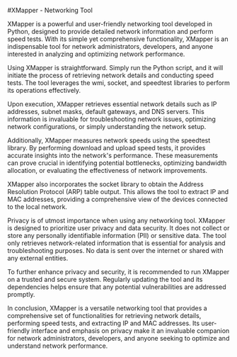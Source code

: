 #XMapper - Networking Tool


XMapper is a powerful and user-friendly networking tool developed in Python, designed to provide detailed network information and perform speed tests. With its simple yet comprehensive functionality, XMapper is an indispensable tool for network administrators, developers, and anyone interested in analyzing and optimizing network performance.


Using XMapper is straightforward. Simply run the Python script, and it will initiate the process of retrieving network details and conducting speed tests. The tool leverages the wmi, socket, and speedtest libraries to perform its operations effectively.


Upon execution, XMapper retrieves essential network details such as IP addresses, subnet masks, default gateways, and DNS servers. This information is invaluable for troubleshooting network issues, optimizing network configurations, or simply understanding the network setup.


Additionally, XMapper measures network speeds using the speedtest library. By performing download and upload speed tests, it provides accurate insights into the network's performance. These measurements can prove crucial in identifying potential bottlenecks, optimizing bandwidth allocation, or evaluating the effectiveness of network improvements.


XMapper also incorporates the socket library to obtain the Address Resolution Protocol (ARP) table output. This allows the tool to extract IP and MAC addresses, providing a comprehensive view of the devices connected to the local network.


Privacy is of utmost importance when using any networking tool. XMapper is designed to prioritize user privacy and data security. It does not collect or store any personally identifiable information (PII) or sensitive data. The tool only retrieves network-related information that is essential for analysis and troubleshooting purposes. No data is sent over the internet or shared with any external entities.


To further enhance privacy and security, it is recommended to run XMapper on a trusted and secure system. Regularly updating the tool and its dependencies helps ensure that any potential vulnerabilities are addressed promptly.


In conclusion, XMapper is a versatile networking tool that provides a comprehensive set of functionalities for retrieving network details, performing speed tests, and extracting IP and MAC addresses. Its user-friendly interface and emphasis on privacy make it an invaluable companion for network administrators, developers, and anyone seeking to optimize and understand network performance.
